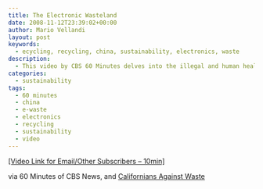 ```yaml
---
title: The Electronic Wasteland
date: 2008-11-12T23:39:02+00:00
author: Mario Vellandi
layout: post
keywords:
  - ecycling, recycling, china, sustainability, electronics, waste
description:
  - This video by CBS 60 Minutes delves into the illegal and human health damaging, electronic recycling industry abroad.
categories:
  - sustainability
tags:
  - 60 minutes
  - china
  - e-waste
  - electronics
  - recycling
  - sustainability
  - video
---
```

<a rel="nofollow" title="CBS 60 Minutes Report - The Electronic Wasteland" href="http://www.cbsnews.com/video/watch/?id=4586903n">[Video Link for Email/Other Subscribers &#8211; 10min]</a>

via 60 Minutes of CBS News, and <a rel="nofollow" href="http://www.cawrecycles.org/whats_new/recycling_news/nov9_ewasterecycling">Californians Against Waste</a>
